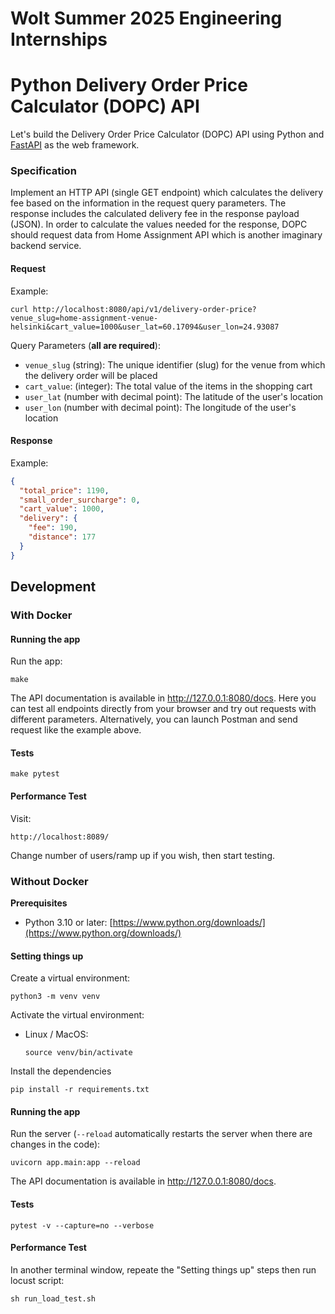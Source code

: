 # Wolt Summer 2025 Engineering Internships
# Python Delivery Order Price Calculator (DOPC) API
Let's build the Delivery Order Price Calculator (DOPC) API using Python and [FastAPI](https://fastapi.tiangolo.com/) as the web framework.

### Specification
Implement an HTTP API (single GET endpoint) which calculates the delivery fee based on the information in the request query parameters. The response includes the calculated delivery fee in the response payload (JSON). In order to calculate the values needed for the response, DOPC should request data from Home Assignment API which is another imaginary backend service.

#### Request
Example: 
```
curl http://localhost:8080/api/v1/delivery-order-price?venue_slug=home-assignment-venue-helsinki&cart_value=1000&user_lat=60.17094&user_lon=24.93087
```
Query Parameters (**all are required**):
* `venue_slug` (string): The unique identifier (slug) for the venue from which the delivery order will be placed
* `cart_value`: (integer): The total value of the items in the shopping cart
* `user_lat` (number with decimal point): The latitude of the user's location
* `user_lon` (number with decimal point): The longitude of the user's location
  
#### Response
Example:
```json
{
  "total_price": 1190,
  "small_order_surcharge": 0,
  "cart_value": 1000,
  "delivery": {
    "fee": 190,
    "distance": 177
  }
}
```

## Development

### With Docker

#### Running the app
Run the app:
```
make
```

The API documentation is available in http://127.0.0.1:8080/docs. Here you can test all endpoints directly from your browser and try out requests with different parameters.
Alternatively, you can launch Postman and send request like the example above.

#### Tests
```
make pytest
```

#### Performance Test

Visit: 
```
http://localhost:8089/
```
Change number of users/ramp up if you wish, then start testing.

### Without Docker
**Prerequisites**
* Python 3.10 or later: [https://www.python.org/downloads/](https://www.python.org/downloads/)

#### Setting things up
Create a virtual environment:
```
python3 -m venv venv 
```

Activate the virtual environment:

* Linux / MacOS:
    ```
    source venv/bin/activate
    ```
Install the dependencies
```
pip install -r requirements.txt
```

#### Running the app

Run the server (`--reload` automatically restarts the server when there are changes in the code):
```
uvicorn app.main:app --reload
```

The API documentation is available in http://127.0.0.1:8080/docs.

#### Tests
```
pytest -v --capture=no --verbose
```

#### Performance Test
In another terminal window, repeate the "Setting things up" steps then run locust script:
```
sh run_load_test.sh
```
